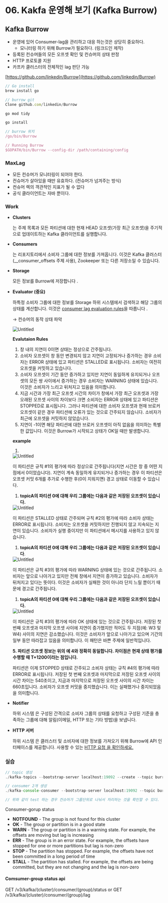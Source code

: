 # 06. Kakfa 운영해 보기 (Kafka Burrow)

## Kafka Burrow

* 운영에 있어 Consumer-lag을 관리하고 대응 하는것은 상당히 중요하다.
  * 모니터링 하기 위해 Burrow가 필요하다. (링크드인 제작)
* 등록된 컨슈머들의 모든 오프셋 확인 및 컨슈머의 상태 판정
* HTTP 프로토콜 지원
* 카프카 클러스터의 전체적인 lag 판단 가능

[https://github.com/linkedin/Burrow](https://github.com/linkedin/Burrow)

```jsx
// Go install
brew install go

// burrow git
Clone github.com/linkedin/Burrow

go mod tidy

go install

// burrow 위치
/go/bin/Burrow

// Running Burrow
$GOPATH/bin/Burrow --config-dir /path/containing/config
```

### MaxLag

* 모든 컨슈머가 모니터링이 되어야 한다.
* 컨슈머가 살아있을 때만 유효하다. (컨슈머가 넘겨주는 방식)
* 컨슈머 렉의 객관적인 지표가 될 수 없다
* 공식 클라이언트는 자바 뿐이다.

### Work

*   **Clusters**

    는 주제 목록과 모든 파티션에 대한 현재 HEAD 오프셋(가장 최근 오프셋)을 주기적으로 업데이트하는 Kafka 클라이언트를 실행합니다.
*   **Consumers**

    는 리포지토리에서 소비자 그룹에 대한 정보를 가져옵니다. 이것은 Kafka 클러스터(\_\_consumer\_offsets 주제 사용), Zookeeper 또는 다른 저장소일 수 있습니다.
*   **Storage**

    모든 정보를 Burrow에 저장합니다 .
*   **Evaluator (중요)**

    하특정 소비자 그룹에 대한 정보를 Storage 하위 시스템에서 검색하고 해당 그룹의 상태를 계산합니다. 이것은 [consumer lag evaluation rules](https://github.com/linkedin/Burrow/wiki/Consumer-Lag-Evaluation-Rules)을 따릅니다 .

    → 컨슈머의 동작 상태 파악

    <img src="https://s3-us-west-2.amazonaws.com/secure.notion-static.com/959c0857-fb0c-4ed7-a9c5-e52a610ad80c/Untitled.png" alt="Untitled" data-size="original">

    **Evalutaion Rules**

    1. 창 내의 지연이 0이면 상태는 정상으로 간주됩니다.
    2. 소비자 오프셋이 창 동안 변경되지 않고 지연이 고정되거나 증가하는 경우 소비자는 ERROR 상태에 있고 파티션은 STALLED로 표시됩니다. 소비자는 여전히 오프셋을 커밋하고 있습니다.
    3. 소비자 오프셋이 기간 동안 증가하고 있지만 지연이 동일하게 유지되거나 오프셋의 모든 쌍 사이에서 증가하는 경우 소비자는 WARNING 상태에 있습니다. 이것은 소비자가 느리고 뒤처지고 있음을 의미합니다.
    4. 지금 시간과 가장 최근 오프셋 시간의 차이가 창에서 가장 최근 오프셋과 가장 오래된 오프셋 사이의 차이보다 크면 소비자는 ERROR 상태에 있고 파티션은 STOPPED로 표시됩니다. 그러나 파티션에 대한 소비자 오프셋과 현재 브로커 오프셋이 같은 경우 파티션에 오류가 있는 것으로 간주되지 않습니다. 소비자가 최근에 오프셋을 커밋하지 않았습니다.
    5. 지연이 -1이면 해당 파티션에 대한 브로커 오프셋이 아직 없음을 의미하는 특별한 값입니다. 이것은 Burrow가 시작되고 상태가 OK일 때만 발생합니다.

    **example**

    1.

    <img src="https://s3-us-west-2.amazonaws.com/secure.notion-static.com/5bbb04c2-6c3f-4b52-968f-5a09c69c2caa/Untitled.png" alt="Untitled" data-size="original">

    이 파티션은 규칙 #1의 평가에 따라 정상으로 간주됩니다(지연 시간은 창 중 어떤 지점에서 0이었습니다). 지연이 계속 동일하게 유지되거나 증가하는 경우 이 파티션은 오프셋 커밋 6개를 추가로 수행한 후(0이 지워지면) 경고 상태로 이동할 수 있습니다.

    1. **topicA의 파티션 0에 대해 우리 그룹에는 다음과 같은 저장된 오프셋이 있습니다.**

    <img src="https://s3-us-west-2.amazonaws.com/secure.notion-static.com/026d9aaf-ee09-4c27-af33-453c8834524b/Untitled.png" alt="Untitled" data-size="original">

    이 파티션은 STALLED 상태로 간주되며 규칙 #2의 평가에 따라 소비자 상태는 ERROR로 표시됩니다. 소비자는 오프셋을 커밋하지만 진행되지 않고 지속되는 지연이 있습니다. 소비자가 실행 중이지만 이 파티션에서 메시지를 사용하고 있지 않습니다.

    1. **topicA의 파티션 0에 대해 우리 그룹에는 다음과 같은 저장된 오프셋이 있습니다**.

    <img src="https://s3-us-west-2.amazonaws.com/secure.notion-static.com/89850380-f553-4ec5-84c0-8f41290cda52/Untitled.png" alt="Untitled" data-size="original">

    이 파티션은 규칙 #3의 평가에 따라 WARNING 상태에 있는 것으로 간주됩니다. 소비자는 앞으로 나아가고 있지만 전체 창에서 지연이 증가하고 있습니다. 소비자가 뒤처지고 있다는 뜻이다. 이것은 소비자가 실패한 것이 아니라 단지 느릴 뿐이기 때문에 경고로 간주됩니다.

    1. **topicA의 파티션 0에 대해 우리 그룹에는 다음과 같은 저장된 오프셋이 있습니다.**

    <img src="https://s3-us-west-2.amazonaws.com/secure.notion-static.com/2430b07c-abf1-4efc-b12b-432c4949ac80/Untitled.png" alt="Untitled" data-size="original">

    이 파티션은 규칙 #3의 평가에 따라 OK 상태에 있는 것으로 간주됩니다. 저장된 첫 번째 오프셋과 마지막 오프셋 사이에 지연이 증가했지만 적어도 두 지점(예: W3 및 W4) 사이의 지연은 감소했습니다. 이것은 소비자가 앞으로 나아가고 있으며 기간의 일부 동안 따라잡고 있음을 의미합니다. 이 패턴은 바쁜 주제에 일반적입니다.

    **5. 파티션 오프셋 정보는 위의 예 4와 정확히 동일합니다. 차이점은 현재 상태 평가를 수행할 때 T+1200이라는 점입니다.**

    파티션은 이제 STOPPED 상태로 간주되고 소비자 상태는 규칙 #4의 평가에 따라 ERROR로 표시됩니다. 저장된 첫 번째 오프셋과 마지막으로 저장된 오프셋 사이의 시간 차이는 540초이고, 지금과 마지막으로 저장된 오프셋 사이의 시간 차이는 660초입니다. 소비자가 오프셋 커밋을 중지했습니다. 이는 실패했거나 중지되었음을 의미합니다.
*   **Notifier**

    하위 시스템 은 구성된 간격으로 소비자 그룹의 상태를 요청하고 구성된 기준을 충족하는 그룹에 대해 알림(이메일, HTTP 또는 기타 방법)을 보냅니다.
*   **HTTP 서버**

    하위 시스템 은 클러스터 및 소비자에 대한 정보를 가져오기 위해 Burrow에 API 인터페이스를 제공합니다. 사용할 수 있는 [HTTP 요청 을 확인하세요.](https://github.com/linkedin/Burrow/wiki/HTTP-Endpoint)

### 실습

```jsx
// topic 생성
./kafka-topics --bootstrap-server localhost:19092 --create --topic burrowtest --partitions 3 --replication-factor 3

// consumer 2개 생성 
./kafka-console-consumer --bootstrap-server localhost:19092 --topic burrowtest --group burrowgroup

// 위와 같이 test 하는 경우 컨슈머가 그룹단위로 나눠서 처리하는 것을 확인할 수 있다.
```

Consumer-gorup status

* **NOTFOUND** - The group is not found for this cluster
* **OK** - The group or partition is in a good state
* **WARN** - The group or partition is in a warning state. For example, the offsets are moving but lag is increasing
* **ERR** - The group is in an error state. For example, the offsets have stopped for one or more partitions but lag is non-zero
* **STOP** - The partition has stopped. For example, the offsets have not been committed in a long period of time
* **STALL** - The partition has stalled. For example, the offsets are being committed, but they are not changing and the lag is non-zero

#### Comsumer-group status api

GET /v3/kafka/(cluster)/consumer/(group)/status or GET /v3/kafka/(cluster)/consumer/(group)/lag
